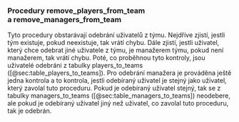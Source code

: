 
### Procedury remove_players_from_team<br>a remove_managers_from_team

Tyto procedury obstarávají odebrání uživatelů z týmu.
Nejdříve zjistí, jestli tým existuje, pokud neexistuje, tak vrátí chybu.
Dále zjistí, jestli uživatel, který chce odebrat jiné uživatele z týmu, je manažerem týmu,
pokud není manažerem, tak vrátí chybu.
Poté, co proběhnou tyto kontroly, jsou uživatelé odebráni z tabulky players_to_teams ([@sec:table_players_to_teams]).
Pro odebrání manažera je prováděna ještě jedna kontrola
a to kontrola, jestli odebíraný uživatel je stejný jako uživatel, který zavolal tuto proceduru.
Pokud je odebíraný uživatel stejný, tak se z tabulky managers_to_teams ([@sec:table_managers_to_teams]) neodebere,
ale pokud je odebíraný uživatel jiný než uživatel, co zavolal tuto proceduru, tak je odebrán.

